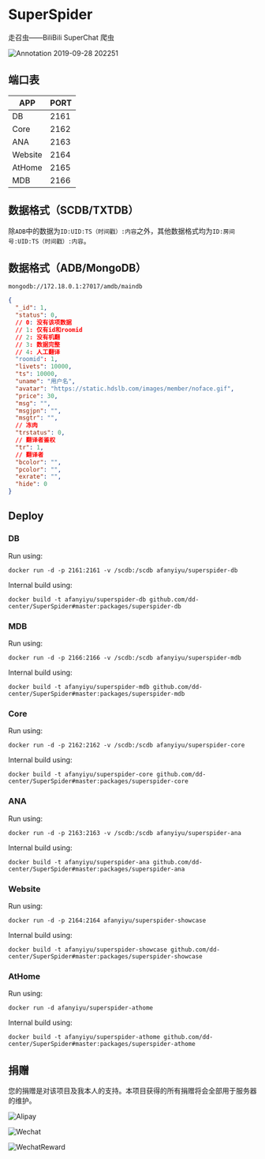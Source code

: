 # SuperSpider

走召虫——BiliBili SuperChat 爬虫

![Annotation 2019-09-28 202251](https://user-images.githubusercontent.com/20179549/65817757-acb5f880-e23d-11e9-93c6-e5ff445b9880.png)

## 端口表

| APP     | PORT |
| ------- | ---- |
| DB      | 2161 |
| Core    | 2162 |
| ANA     | 2163 |
| Website | 2164 |
| AtHome  | 2165 |
| MDB     | 2166 |

## 数据格式（SCDB/TXTDB）

除`ADB`中的数据为`ID:UID:TS（时间戳）:内容`之外，其他数据格式均为`ID:房间号:UID:TS（时间戳）:内容`。

## 数据格式（ADB/MongoDB）

`mongodb://172.18.0.1:27017/amdb/maindb`

```json with comments
{
  "_id": 1,
  "status": 0,
  // 0: 没有该项数据
  // 1: 仅有id和roomid
  // 2: 没有机翻
  // 3: 数据完整
  // 4: 人工翻译
  "roomid": 1,
  "livets": 10000,
  "ts": 10000,
  "uname": "用户名",
  "avatar": "https://static.hdslb.com/images/member/noface.gif",
  "price": 30,
  "msg": "",
  "msgjpn": "",
  "msgtr": "",
  // 冻肉
  "trstatus": 0,
  // 翻译者鉴权
  "tr": 1,
  // 翻译者
  "bcolor": "",
  "pcolor": "",
  "exrate": "",
  "hide": 0
}
```

## Deploy

### DB

Run using:

`docker run -d -p 2161:2161 -v /scdb:/scdb afanyiyu/superspider-db`

Internal build using:

`docker build -t afanyiyu/superspider-db github.com/dd-center/SuperSpider#master:packages/superspider-db`

### MDB

Run using:

`docker run -d -p 2166:2166 -v /scdb:/scdb afanyiyu/superspider-mdb`

Internal build using:

`docker build -t afanyiyu/superspider-mdb github.com/dd-center/SuperSpider#master:packages/superspider-mdb`

### Core

Run using:

`docker run -d -p 2162:2162 -v /scdb:/scdb afanyiyu/superspider-core`

Internal build using:

`docker build -t afanyiyu/superspider-core github.com/dd-center/SuperSpider#master:packages/superspider-core`

### ANA

Run using:

`docker run -d -p 2163:2163 -v /scdb:/scdb afanyiyu/superspider-ana`

Internal build using:

`docker build -t afanyiyu/superspider-ana github.com/dd-center/SuperSpider#master:packages/superspider-ana`

### Website

Run using:

`docker run -d -p 2164:2164 afanyiyu/superspider-showcase`

Internal build using:

`docker build -t afanyiyu/superspider-showcase github.com/dd-center/SuperSpider#master:packages/superspider-showcase`

### AtHome

Run using:

`docker run -d afanyiyu/superspider-athome`

Internal build using:

`docker build -t afanyiyu/superspider-athome github.com/dd-center/SuperSpider#master:packages/superspider-athome`

## 捐赠

您的捐赠是对该项目及我本人的支持。本项目获得的所有捐赠将会全部用于服务器的维护。

![Alipay](https://raw.githubusercontent.com/dd-center/SuperSpider/master/docs/pay/Alipay.jpg)

![Wechat](https://raw.githubusercontent.com/dd-center/SuperSpider/master/docs/pay/Wechat.png)

![WechatReward](https://raw.githubusercontent.com/dd-center/SuperSpider/master/docs/pay/WechatReward.png)

